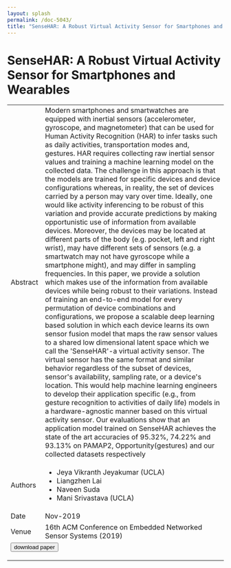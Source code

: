 ```yaml
---
layout: splash
permalink: /doc-5043/
title: "SenseHAR: A Robust Virtual Activity Sensor for Smartphones and Wearables"
---
```


# SenseHAR: A Robust Virtual Activity Sensor for Smartphones and Wearables

<table>
    <tbody>
    <tr>
        <td>Abstract</td>
        <td>Modern smartphones and smartwatches are equipped with inertial sensors (accelerometer, gyroscope, and magnetometer) that can be used for Human Activity Recognition (HAR) to infer tasks such as daily activities, transportation modes and, gestures. HAR requires collecting raw inertial sensor values and training a machine learning model on the collected data. The challenge in this approach is that the models are trained for specific devices and device configurations whereas, in reality, the set of devices carried by a person may vary over time. Ideally, one would like activity inferencing to be robust of this variation and provide accurate predictions by making opportunistic use of information from available devices. Moreover, the devices may be located at different parts of the body (e.g. pocket, left and right wrist), may have different sets of sensors (e.g. a smartwatch may not have gyroscope while a smartphone might), and may differ in sampling frequencies. In this paper, we provide a solution which makes use of the information from available devices while being robust to their variations. Instead of training an end-to-end model for every permutation of device combinations and configurations, we propose a scalable deep learning based solution in which each device learns its own sensor fusion model that maps the raw sensor values to a shared low dimensional latent space which we call the 'SenseHAR'-a virtual activity sensor. The virtual sensor has the same format and similar behavior regardless of the subset of devices, sensor's availability, sampling rate, or a device's location. This would help machine learning engineers to develop their application specific (e.g., from gesture recognition to activities of daily life) models in a hardware-agnostic manner based on this virtual activity sensor. Our evaluations show that an application model trained on SenseHAR achieves the state of the art accuracies of 95.32%, 74.22% and 93.13% on PAMAP2, Opportunity(gestures) and our collected datasets respectively</td>
    </tr>
    <tr>
        <td>Authors</td>
        <td>
            <ul>
                <li>Jeya Vikranth Jeyakumar (UCLA)</li>
                <li>Liangzhen Lai</li>
                <li>Naveen Suda</li>
                <li>Mani Srivastava (UCLA)</li>
            </ul>
        </td>
    </tr>
    <tr>
        <td>Date</td>
        <td>Nov-2019</td>
    </tr>
    <tr>
        <td>Venue</td>
        <td>16th ACM Conference on Embedded Networked Sensor Systems (2019)</td>
    </tr>
        <tr>
            <td colspan="2">
                <form method="get" action="https://dais-ita.org/sites/default/files/4968.pdf">
                    <button type="submit">download paper</button>
                </form>
            </td>
        </tr>
    </tbody>
</table>
